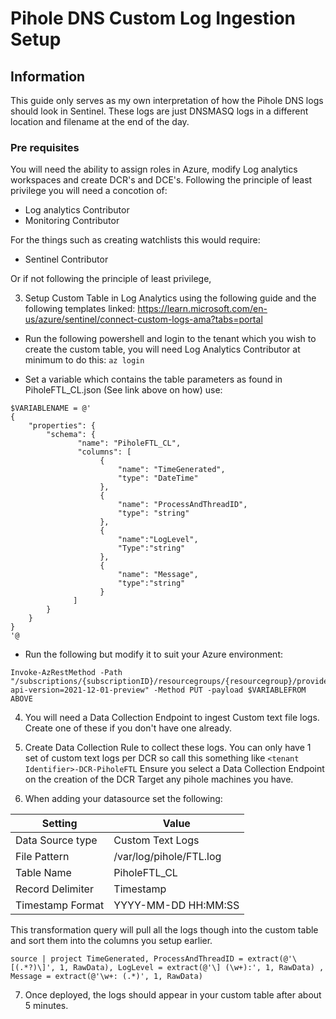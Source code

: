 # Pihole DNS Custom Log Ingestion Setup

## Information
This guide only serves as my own interpretation of how the Pihole DNS logs should look in Sentinel. These logs are just DNSMASQ logs in a different location and filename at the
end of the day. 

### Pre requisites
You will need the ability to assign roles in Azure, modify Log analytics workspaces and create DCR's and DCE's.
Following the principle of least privilege you will need a concotion of:
- Log analytics Contributor 
- Monitoring Contributor

For the things such as creating watchlists this would require:
- Sentinel Contributor


Or if not following the principle of least privilege, 

3. Setup Custom Table in Log Analytics using the following guide and the following templates linked:
https://learn.microsoft.com/en-us/azure/sentinel/connect-custom-logs-ama?tabs=portal

- Run the following powershell and login to the tenant which you wish to create the custom table, you will need Log Analytics Contributor at minimum to do this:
`az login`

- Set a variable which contains the table parameters as found in PiholeFTL_CL.json (See link above on how)
use:
```
$VARIABLENAME = @'
{
    "properties": {
        "schema": {
               "name": "PiholeFTL_CL",
               "columns": [
                    {
                        "name": "TimeGenerated",
                        "type": "DateTime"
                    }, 
                    {
                        "name": "ProcessAndThreadID",
                        "type": "string"
                    },
                    {
                        "name":"LogLevel",
                        "Type":"string"
                    },
                    {
                        "name": "Message",
                        "type":"string"
                    }
              ]
        }
    }
}
'@
```
- Run the following but modify it to suit your Azure environment:
```
Invoke-AzRestMethod -Path "/subscriptions/{subscriptionID}/resourcegroups/{resourcegroup}/providers/microsoft.operationalinsights/workspaces/{Workspace}/tables/{TableName}_CL?api-version=2021-12-01-preview" -Method PUT -payload $VARIABLEFROM ABOVE
```

4. You will need a Data Collection Endpoint to ingest Custom text file logs. Create one of these if you don't have one already.

5. Create Data Collection Rule to collect these logs. You can only have 1 set of custom text logs per DCR so call this something like `<tenant Identifier>-DCR-PiholeFTL`
Ensure you select a Data Collection Endpoint on the creation of the DCR
Target any pihole machines you have.

6. When adding your datasource set the following:

| Setting | Value |
|---------|-------|
| Data Source type | Custom Text Logs |
| File Pattern | /var/log/pihole/FTL.log |
| Table Name | PiholeFTL_CL |
| Record Delimiter | Timestamp |
| Timestamp Format | YYYY-MM-DD HH:MM:SS |

This transformation query will pull all the logs though into the custom table and sort them into the columns you setup earlier.
```
source | project TimeGenerated, ProcessAndThreadID = extract(@'\[(.*?)\]', 1, RawData), LogLevel = extract(@'\] (\w+):', 1, RawData) , Message = extract(@'\w+: (.*)', 1, RawData)
```

7. Once deployed, the logs should appear in your custom table after about 5 minutes.
